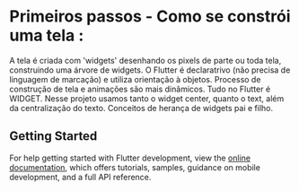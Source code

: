 # Primeiros passos - Como se constrói uma tela :

A tela é criada com 'widgets' desenhando os pixels de parte ou toda tela, construindo uma árvore de widgets. 
O Flutter é  declaratrivo (não precisa de linguagem de marcação) e utiliza orientação à objetos. 
Processo de construção de tela e animações são mais dinâmicos.
Tudo no Flutter é WIDGET.
Nesse projeto usamos tanto o widget center, quanto o text, além da centralização do texto.
Conceitos de herança de widgets pai e filho.



## Getting Started

For help getting started with Flutter development, view the
[online documentation](https://docs.flutter.dev/), which offers tutorials,
samples, guidance on mobile development, and a full API reference.
